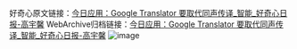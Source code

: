 好奇心原文链接：[今日应用：Google Translator 要取代同声传译_智能_好奇心日报-高宇馨](https://www.qdaily.com/articles/5281.html)
WebArchive归档链接：[今日应用：Google Translator 要取代同声传译_智能_好奇心日报-高宇馨](http://web.archive.org/web/20180912002727/http://www.qdaily.com:80/articles/5281.html)
![image](http://ww3.sinaimg.cn/large/007d5XDply1g3wgqiyrwkj30u03r14qm)